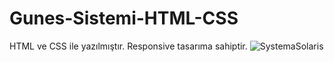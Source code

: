 # Gunes-Sistemi-HTML-CSS
HTML ve CSS ile yazılmıştır. Responsive tasarıma sahiptir.
![SystemaSolaris](https://user-images.githubusercontent.com/52351364/208268989-40312298-7ab8-48fb-b21b-356c78bfe9b9.png)
